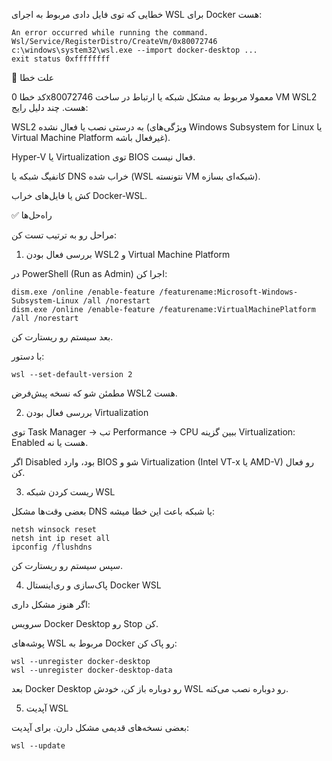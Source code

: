 خطایی که توی فایل دادی مربوط به اجرای WSL برای Docker هست:
```
An error occurred while running the command.
Wsl/Service/RegisterDistro/CreateVm/0x80072746
c:\windows\system32\wsl.exe --import docker-desktop ...
exit status 0xffffffff
```
🔎 علت خطا

کد خطا 0x80072746 معمولا مربوط به مشکل شبکه یا ارتباط در ساخت VM WSL2 هست. چند دلیل رایج:

WSL2 به درستی نصب یا فعال نشده (ویژگی‌های Windows Subsystem for Linux یا Virtual Machine Platform غیرفعال باشه).

Hyper-V یا Virtualization توی BIOS فعال نیست.

کانفیگ شبکه یا DNS خراب شده (WSL نتونسته VM شبکه‌ای بسازه).

کش یا فایل‌های خراب Docker-WSL.

✅ راه‌حل‌ها

مراحل رو به ترتیب تست کن:

1. بررسی فعال بودن WSL2 و Virtual Machine Platform

در PowerShell (Run as Admin) اجرا کن:
```
dism.exe /online /enable-feature /featurename:Microsoft-Windows-Subsystem-Linux /all /norestart
dism.exe /online /enable-feature /featurename:VirtualMachinePlatform /all /norestart
```

بعد سیستم رو ریستارت کن.

با دستور:
```
wsl --set-default-version 2
```

مطمئن شو که نسخه پیش‌فرض WSL2 هست.

2. بررسی فعال بودن Virtualization

توی Task Manager → تب Performance → CPU ببین گزینه Virtualization: Enabled هست یا نه.

اگر Disabled بود، وارد BIOS شو و Virtualization (Intel VT-x یا AMD-V) رو فعال کن.

3. ریست کردن شبکه WSL

بعضی وقت‌ها مشکل DNS یا شبکه باعث این خطا میشه:
```
netsh winsock reset
netsh int ip reset all
ipconfig /flushdns
```

سپس سیستم رو ریستارت کن.

4. پاک‌سازی و ری‌اینستال Docker WSL

اگر هنوز مشکل داری:

سرویس Docker Desktop رو Stop کن.

پوشه‌های WSL مربوط به Docker رو پاک کن:
```
wsl --unregister docker-desktop
wsl --unregister docker-desktop-data
```

بعد Docker Desktop رو دوباره باز کن، خودش WSL رو دوباره نصب می‌کنه.

5. آپدیت WSL

بعضی نسخه‌های قدیمی مشکل دارن. برای آپدیت:
```
wsl --update
```

